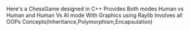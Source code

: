 Here's a ChessGame designed in C++ 
 Provides Both modes Human vs Human and Human Vs AI mode 
 With Graphics using Raylib
 Involves all OOPs Concepts(Inheritance,Polymorphism,Encapsulation)
 
